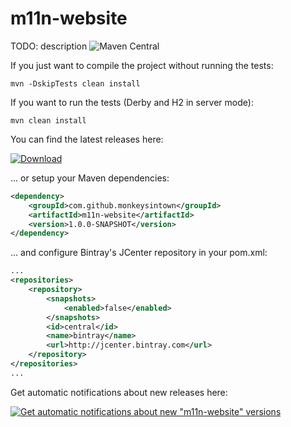 # m11n-website

TODO: description ![Maven Central](https://img.shields.io/maven-central/v/com.github.monkeysintown/m11n-website.svg)



If you just want to compile the project without running the tests:

```
mvn -DskipTests clean install
```

If you want to run the tests (Derby and H2 in server mode):

```
mvn clean install
```


You can find the latest releases here:

[ ![Download](https://api.bintray.com/packages/cheetah/monkeysintown/m11n-website/images/download.svg) ](https://bintray.com/cheetah/monkeysintown/m11n-website/_latestVersion)

... or setup your Maven dependencies:

```xml
<dependency>
    <groupId>com.github.monkeysintown</groupId>
    <artifactId>m11n-website</artifactId>
    <version>1.0.0-SNAPSHOT</version>
</dependency>
```

... and configure Bintray's JCenter repository in your pom.xml:
 
```xml
...
<repositories>
    <repository>
        <snapshots>
            <enabled>false</enabled>
        </snapshots>
        <id>central</id>
        <name>bintray</name>
        <url>http://jcenter.bintray.com</url>
    </repository>
</repositories>
...
```

Get automatic notifications about new releases here:

[ ![Get automatic notifications about new "m11n-website" versions](https://www.bintray.com/docs/images/bintray_badge_color.png) ](https://bintray.com/cheetah/monkeysintown/m11n-website/view?source=watch)
